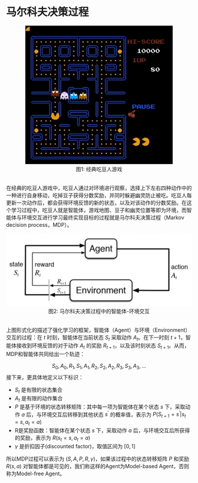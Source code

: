 # 马尔科夫决策过程

<center><img src="https://github.com/ZhangHandi/images-for-paddledocs/blob/main/images/reinforcement_learning/pacman.jpg?raw=true" alt="pacman" style="zoom:80%;" /></center>

<center>
  图1: 经典吃豆人游戏
  <br></br>
</center>

在经典的吃豆人游戏中，吃豆人通过对环境进行观察，选择上下左右四种动作中的一种进行自身移动，吃掉豆子获得分数奖励，并同时躲避幽灵防止被吃。吃豆人每更新一次动作后，都会获得环境反馈的新的状态，以及对该动作的分数奖励。在这个学习过程中，吃豆人就是智能体，游戏地图、豆子和幽灵位置等即为环境，而智能体与环境交互进行学习最终实现目标的过程就是马尔科夫决策过程（Markov decision process，MDP）。

<center><img src="https://github.com/ZhangHandi/images-for-paddledocs/blob/main/images/reinforcement_learning/MDP.png?raw=true" alt="MDP" style="zoom:60%" /></center>

<center>
  图2: 马尔科夫决策过程中的智能体-环境交互
  <br></br>
</center>

上图形式化的描述了强化学习的框架，智能体（Agent）与环境（Environment）交互的过程：在 $t$ 时刻，智能体在当前状态 $S_t$ 采取动作 $A_t$。在下一时刻 $t+1$，智能体接收到环境反馈的对于动作 $A_t$ 的奖励 $R_{t+1}$，以及该时刻状态 $S_{t+1}$。从而，MDP和智能体共同给出一个轨迹：

$$
S_0,A_0,R_1,S_1,A_1,R_2,S_2,A_2,R_3,S_3,A_3,...
$$
接下来，更具体地定义以下标识：

* $S_t$ 是有限的状态集合
* $A_t$ 是有限的动作集合
* $P$ 是基于环境的状态转移矩阵：其中每一项为智能体在某个状态 $s$ 下，采取动作 $a$ 后，与环境交互后转移到其他状态 $s^{'}$ 的概率值，表示为 $P(S_{t+1}=s^{'}|s_{t}=s,a_{t}=a)$
* R是奖励函数：智能体在某个状态 $s$ 下，采取动作 $a$ 后，与环境交互后所获得的奖励，表示为 $R(s_{t}=s,a_{t}=a)$
* $\gamma$ 是折扣因子(discounted factor)，取值区间为 $[0,1]$

所以MDP过程可以表示为 $(S,A,P,R,\gamma)$，如果该过程中的状态转移矩阵 $P$ 和奖励 $R(s,a)$ 对智能体都是可见的，我们称这样的Agent为Model-based Agent，否则称为Model-free Agent。
